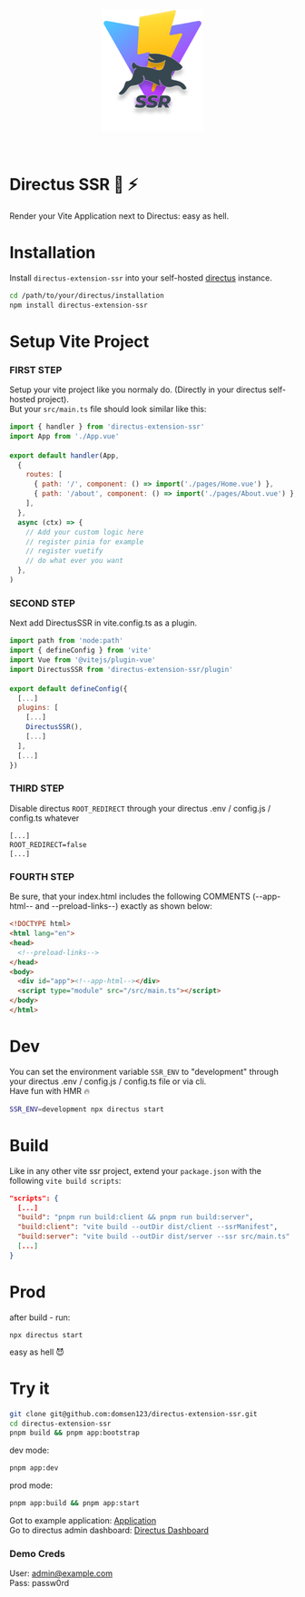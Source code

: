 <p align="center">
  <img width="180" src="https://raw.githubusercontent.com/domsen123/directus-extension-ssr/main/examples/app/src/assets/img/directus-ssr.png" alt="Directus Extension SSR logo">
</p>
<br/>

# Directus SSR 🐰 ⚡
Render your Vite Application next to Directus: easy as hell.

# Installation
Install `directus-extension-ssr` into your self-hosted [directus](https://directus.io/) instance.
```bash
cd /path/to/your/directus/installation
npm install directus-extension-ssr
```

# Setup Vite Project
### FIRST STEP
Setup your vite project like you normaly do. (Directly in your directus self-hosted project).\
But your ```src/main.ts``` file should look similar like this:

```js
import { handler } from 'directus-extension-ssr'
import App from './App.vue'

export default handler(App,
  {
    routes: [
      { path: '/', component: () => import('./pages/Home.vue') },
      { path: '/about', component: () => import('./pages/About.vue') },
    ],
  },
  async (ctx) => {
    // Add your custom logic here
    // register pinia for example
    // register vuetify
    // do what ever you want
  },
)
```
### SECOND STEP
Next add DirectusSSR in vite.config.ts as a plugin.

```js
import path from 'node:path'
import { defineConfig } from 'vite'
import Vue from '@vitejs/plugin-vue'
import DirectusSSR from 'directus-extension-ssr/plugin'

export default defineConfig({
  [...]
  plugins: [
    [...]
    DirectusSSR(),
    [...]
  ],
  [...]
})
```
### THIRD STEP
Disable directus `ROOT_REDIRECT` through your directus .env / config.js / config.ts whatever

```env
[...]
ROOT_REDIRECT=false
[...]
```

### FOURTH STEP
Be sure, that your index.html includes the following COMMENTS (--app-html-- and --preload-links--) exactly as shown below:

```html
<!DOCTYPE html>
<html lang="en">
<head>
  <!--preload-links-->
</head>
<body>
  <div id="app"><!--app-html--></div>
  <script type="module" src="/src/main.ts"></script>
</body>
</html>
```

# Dev
You can set the environment variable `SSR_ENV`  to "development" through your directus .env / config.js / config.ts file or via cli.\
Have fun with HMR 🔥

```bash
SSR_ENV=development npx directus start
```

# Build
Like in any other vite ssr project, extend your `package.json` with the following `vite build scripts`:

```json
"scripts": {
  [...]
  "build": "pnpm run build:client && pnpm run build:server",
  "build:client": "vite build --outDir dist/client --ssrManifest",
  "build:server": "vite build --outDir dist/server --ssr src/main.ts"
  [...]
}
```

# Prod
after build - run: 
```
npx directus start
```
easy as hell 😈


# Try it 
```bash
git clone git@github.com:domsen123/directus-extension-ssr.git
cd directus-extension-ssr
pnpm build && pnpm app:bootstrap
```
dev mode:
```bash
pnpm app:dev
```

prod mode:
```bash
pnpm app:build && pnpm app:start
```

Got to example application: [Application](http://localhost:8080)\
Go to directus admin dashboard: [Directus Dashboard](http://localhost:8080/admin)

### Demo Creds
User: admin@example.com\
Pass: passw0rd

